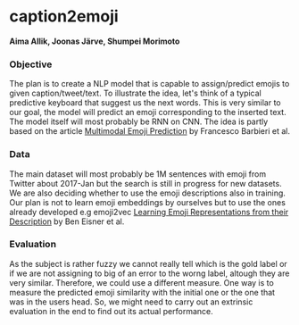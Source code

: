 # caption2emoji
**Aima Allik, Joonas Järve, Shumpei Morimoto**

### Objective
The plan is to create a NLP model that is capable to assign/predict emojis to given caption/tweet/text. 
To illustrate the idea, let's think of a typical predictive keyboard that suggest us the next words. This is very similar to our goal, the model will predict an emoji corresponding to the inserted text. The model itself will most probably be RNN on CNN. The idea is partly based on the article [Multimodal Emoji Prediction](https://arxiv.org/pdf/1803.02392.pdf) by Francesco Barbieri et al.

### Data
The main dataset will most probably be 1M sentences with emoji from Twitter about 2017-Jan but the search is still in progress for new datasets. We are also deciding whether to use the emoji descriptions also in training. Our plan is not to learn emoji embeddings by ourselves but to use the ones already developed e.g emoji2vec [Learning Emoji Representations from their Description](https://arxiv.org/pdf/1609.08359.pdf) by Ben Eisner et al.

### Evaluation
As the subject is rather fuzzy we cannot really tell which is the gold label or if we are not assigning to big of an error to the worng label, altough they are very similar. Therefore, we could use a different measure. One way is to measure the predicted emoji similarity with the initial one or the one that was in the users head. So, we might need to carry out an extrinsic evaluation in the end to find out its actual performance.

